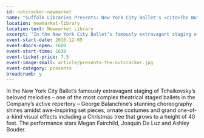```yaml
---
id: nutcracker-newmarket
name: "Suffolk Libraries Presents: New York City Ballet's <cite>The Nutcracker</cite>"
location: newmarket-library
location-text: Newmarket Library
excerpt: "In the New York City Ballet’s famously extravagant staging of Tchaikovsky’s beloved melodies, one of the most complex theatrical staged ballets in the Company's active repertory, George Balanchine’s stunning choreography shines amidst awe-inspiring set pieces."
event-start-date: 2016-12-05
event-doors-open: 1600
event-start-time: 1630
event-ticket-price: 7.5
event-image-small: article/presents-the-nutcracker.jpg
event-category: presents
breadcrumb: y
---
```


In the New York City Ballet’s famously extravagant staging of Tchaikovsky’s beloved melodies &#8211; one of the most complex theatrical staged ballets in the Company’s active repertory &#8211; George Balanchine’s stunning choreography shines amidst awe-inspiring set pieces, ornate costumes and grand one-of-a-kind visual effects including a Christmas tree that grows to a height of 40 feet. The performance stars Megan Fairchild, Joaquin De Luz and Ashley Bouder.
